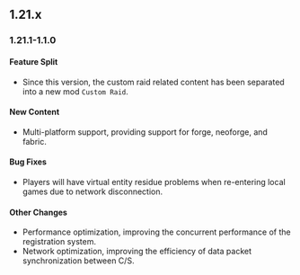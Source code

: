 ## 1.21.x
### 1.21.1-1.1.0
#### Feature Split
* Since this version, the custom raid related content has been separated into a new mod `Custom Raid`.
#### New Content
* Multi-platform support, providing support for forge, neoforge, and fabric.
#### Bug Fixes
* Players will have virtual entity residue problems when re-entering local games due to network disconnection.
#### Other Changes
* Performance optimization, improving the concurrent performance of the registration system.
* Network optimization, improving the efficiency of data packet synchronization between C/S.